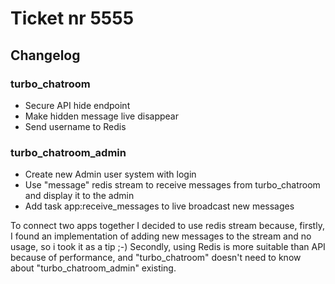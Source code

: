 # Ticket nr 5555

## Changelog

### turbo_chatroom
- Secure API hide endpoint
- Make hidden message live disappear
- Send username to Redis

### turbo_chatroom_admin
- Create new Admin user system with login
- Use "message" redis stream to receive messages from turbo_chatroom and display it to the admin
- Add task app:receive_messages to live broadcast new messages

To connect two apps together I decided to use redis stream because, firstly, I found an implementation of adding new messages to the stream and no usage, so i took it as a tip ;-)
Secondly, using Redis is more suitable than API because of performance, and "turbo_chatroom" doesn't need to know about "turbo_chatroom_admin" existing.
